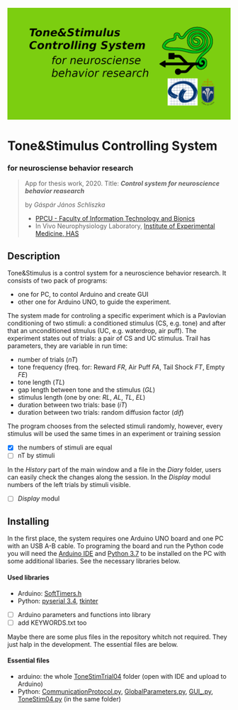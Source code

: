 ![Project Logo](/repository-open-graph.png)
# Tone&Stimulus Controlling System #
### for neurosciense behavior research ###
 
> App for thesis work, 2020.
>   Title: __*Control system for neuroscience behavior reasearch*__
>
>   by *Gáspár János Schliszka*
>    * [PPCU - Faculty of Information Technology and Bionics](https://itk.ppke.hu/en)
>    * In Vivo Neurophysiology Laboratory, [Institute of Experimental Medicine, HAS](http://koki.hu/english)

## Description ##
  Tone&Stimulus is a control system for a neuroscience behavior research. It consists of two pack of programs:
  - one for PC, to contol Arduino and create GUI
  - other one for Arduino UNO, to guide the experiment.
  
  The system made for controling a specific experiment which is a Pavlovian conditioning of two stimuli: a conditioned stimulus (CS, e.g. tone) and after that an unconditioned stmulus (UC, e.g. waterdrop, air puff). The experiment states out of trials: a pair of CS and UC stimulus.
  Trail has parameters, they are variable in run time:
  * number of trials (*nT*)
  * tone frequency (freq. for: Reward *FR*, Air Puff *FA*, Tail Shock *FT*, Empty *FE*)
  * tone length (*TL*)
  * gap length between tone and the stimulus (*GL*)
  * stimulus length (one by one: *RL*, *AL*, *TL*, *EL*)
  * duration between two trials: base (*iT*)
  * duration between two trials: random diffusion factor (*dif*)
  
  The program chooses from the selected stimuli randomly, however, every stimulus will be used the same times in an experiment or training session
  - [x] the numbers of stimuli are equal
  - [ ] nT by stimuli
  
  In the *History* part of the main window and a file in the *Diary* folder, users can easily check the changes along the session. In the *Display* modul numbers of the left trials by stimuli visible.
  - [ ] *Display* modul
  
## Installing ##
  In the first place, the system requires one Arduino UNO board and one PC with an USB A-B cable.
  To programing the board and run the Python code you will need the [Arduino IDE](https://www.arduino.cc/en/software) and [Python 3.7](https://www.python.org/) to be installed on the PC with some additional libaries.
  See the necessary libraries below. 
  
  #### Used libraries ####
   * Arduino: [SoftTimers.h](https://github.com/end2endzone/SoftTimers)
   * Python: [pyserial 3.4](https://pypi.org/project/pyserial/), [tkinter](https://docs.python.org/3/library/tkinter.html)
   - [ ] Arduino parameters and functions into library
   - [ ] add KEYWORDS.txt too
  
  Maybe there are some plus files in the repository whitch not required. They just halp in the development. The essential files are below.
  
  #### Essential files ####
   * arduino: the whole [ToneStimTrial04](/arduino/ToneStimeTrial04) folder (open with IDE and upload to Arduino)
   * Python: [CommunicationProtocol.py](/python/CommunicationProtocol.py), [GlobalParameters.py](/pythonGlobalParameters.py), [GUI_.py](/python/GUI_.py), [ToneStim04.py](/python/ToneStim04.py) (in the same folder)
